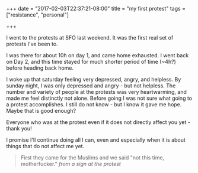 +++
date = "2017-02-03T22:37:21-08:00"
title = "my first protest"
tags = ["resistance", "personal"]

+++

I went to the protests at SFO last weekend. It was the first real set of protests I've been to.

I was there for about 10h on day 1, and came home exhausted. I went back on Day 2, and this time stayed for much shorter period of time (~4h?) before heading back home.

I woke up that saturday feeling very depressed, angry, and helpless. By sunday night, I was only depressed and angry - but not helpless. The number and variety of people at the protests was very heartwarming, and made me feel distinctly not alone. Before going I was not sure what going to a protest accomplishes. I still do not know - but I know it gave me hope. Maybe that is good enough?

Everyone who was at the protest even if it does not directly affect you yet - thank you!

I promise I'll continue doing all I can, even and especially when it is about things that do not affect me yet.

> First they came for the Muslims and we said "not this time, motherfucker."
> *from a sign at the protest*


